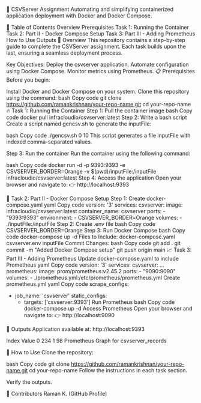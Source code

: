 🚀 CSVServer Assignment
Automating and simplifying containerized application deployment with Docker and Docker Compose.

📝 Table of Contents
Overview
Prerequisites
Task 1: Running the Container
Task 2: Part II - Docker Compose Setup
Task 3: Part III - Adding Prometheus
How to Use
Outputs
🌟 Overview
This repository contains a step-by-step guide to complete the CSVServer assignment. Each task builds upon the last, ensuring a seamless deployment process.

Key Objectives:
Deploy the csvserver application.
Automate configuration using Docker Compose.
Monitor metrics using Prometheus.
📋 Prerequisites
Before you begin:

Install Docker and Docker Compose on your system.
Clone this repository using the command:
bash
Copy code
git clone https://github.com/ramankrishnan/your-repo-name.git
cd your-repo-name
🔥 Task 1: Running the Container
Step 1: Pull the container image
bash
Copy code
docker pull infracloudio/csvserver:latest
Step 2: Write a bash script
Create a script named gencsv.sh to generate the inputFile:

bash
Copy code
./gencsv.sh 0 10
This script generates a file inputFile with indexed comma-separated values.

Step 3: Run the container
Run the container using the following command:

bash
Copy code
docker run -d -p 9393:9393 -e CSVSERVER_BORDER=Orange -v $(pwd)/inputFile:/inputFile infracloudio/csvserver:latest
Step 4: Access the application
Open your browser and navigate to:
👉 http://localhost:9393

🎯 Task 2: Part II - Docker Compose Setup
Step 1: Create docker-compose.yaml
yaml
Copy code
version: '3'
services:
  csvserver:
    image: infracloudio/csvserver:latest
    container_name: csvserver
    ports:
      - "9393:9393"
    environment:
      - CSVSERVER_BORDER=Orange
    volumes:
      - ./inputFile:/inputFile
Step 2: Create .env file
bash
Copy code
CSVSERVER_BORDER=Orange
Step 3: Run Docker Compose
bash
Copy code
docker-compose up -d
Files to Include:
docker-compose.yaml
csvserver.env
inputFile
Commit Changes:
bash
Copy code
git add .
git commit -m "Added Docker Compose setup"
git push origin main
📈 Task 3: Part III - Adding Prometheus
Update docker-compose.yaml to include Prometheus
yaml
Copy code
version: '3'
services:
  csvserver:
    ...
  prometheus:
    image: prom/prometheus:v2.45.2
    ports:
      - "9090:9090"
    volumes:
      - ./prometheus.yml:/etc/prometheus/prometheus.yml
Create prometheus.yml
yaml
Copy code
scrape_configs:
  - job_name: 'csvserver'
    static_configs:
      - targets: ['csvserver:9393']
Run Prometheus
bash
Copy code
docker-compose up -d
Access Prometheus
Open your browser and navigate to:
👉 http://localhost:9090

📂 Outputs
Application available at: http://localhost:9393

Index	Value
0	234
1	98
Prometheus Graph for csvserver_records

🚀 How to Use
Clone the repository:

bash
Copy code
git clone https://github.com/ramankrishnan/your-repo-name.git
cd your-repo-name
Follow the instructions in each task section.

Verify the outputs.

🤝 Contributors
Raman K. (GitHub Profile)

